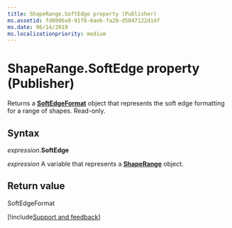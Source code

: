 ```yaml
---
title: ShapeRange.SoftEdge property (Publisher)
ms.assetid: fd8006a9-91f8-6aeb-fa20-d5847122d14f
ms.date: 06/14/2019
ms.localizationpriority: medium
---
```



# ShapeRange.SoftEdge property (Publisher)

Returns a **[SoftEdgeFormat](Publisher.softedgeformat.md)** object that represents the soft edge formatting for a range of shapes. Read-only.


## Syntax

_expression_.**SoftEdge**

_expression_ A variable that represents a **[ShapeRange](Publisher.ShapeRange.md)** object.


## Return value

SoftEdgeFormat


[!include[Support and feedback](~/includes/feedback-boilerplate.md)]